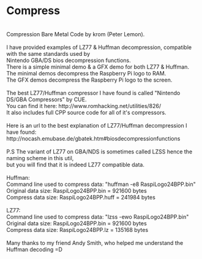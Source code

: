 Compress
===========
<br />
Compression Bare Metal Code by krom (Peter Lemon).<br />
<br />
I have provided examples of LZ77 & Huffman decompression, compatible with the same standards used by<br />
Nintendo GBA/DS bios decompression functions.<br />
There is a simple minimal demo & a GFX demo for both LZ77 & Huffman.<br />
The minimal demos decompress the Raspberry Pi logo to RAM.<br />
The GFX demos decompress the Raspberry Pi logo to the screen.<br />
<br />
The best LZ77/Huffman compressor I have found is called "Nintendo DS/GBA Compressors" by CUE.<br />
You can find it here: http://www.romhacking.net/utilities/826/<br />
It also includes full CPP source code for all of it's compressors.<br />
<br />
Here is an url to the best explanation of LZ77/Huffman decompression I have found:<br />
http://nocash.emubase.de/gbatek.htm#biosdecompressionfunctions<br />
<br />
P.S The variant of LZ77 on GBA/NDS is sometimes called LZSS hence the naming scheme in this util,<br />
but you will find that it is indeed LZ77 compatible data.<br />
<br />
Huffman:<br />
Command line used to compress data: "huffman -e8 RaspiLogo24BPP.bin"<br />
Original data size: RaspiLogo24BPP.bin = 921600 bytes<br />
Compress data size: RaspiLogo24BPP.huff = 241984 bytes<br />
<br />
LZ77:<br />
Command line used to compress data: "lzss -ewo RaspiLogo24BPP.bin"<br />
Original data size: RaspiLogo24BPP.bin = 921600 bytes<br />
Compress data size: RaspiLogo24BPP.lz = 135168 bytes<br />
<br />
Many thanks to my friend Andy Smith, who helped me understand the Huffman decoding =D<br />